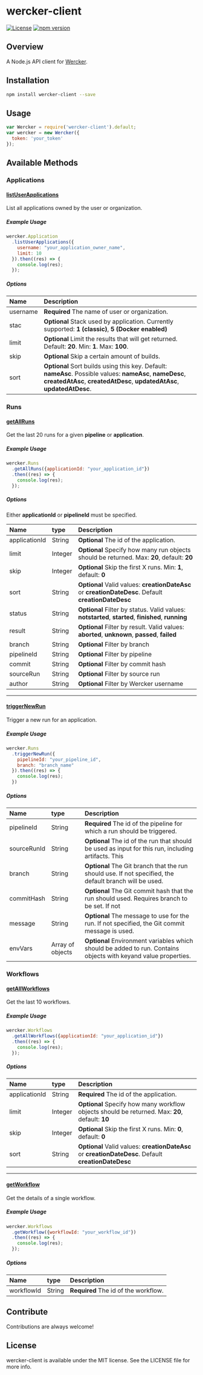 # wercker-client

[![License](https://img.shields.io/:license-mit-blue.svg)](https://doge.mit-license.org)
[![npm version](https://badge.fury.io/js/wercker-client.svg)](https://badge.fury.io/js/wercker-client)

## Overview

A Node.js API client for [Wercker](http://www.wercker.com/).

## Installation

```bash
npm install wercker-client --save
```

## Usage

```javascript
var Wercker = require('wercker-client').default;
var wercker = new Wercker({
  token: 'your_token'
});
```

## Available Methods

### Applications

#### [listUserApplications](http://devcenter.wercker.com/docs/api/endpoints/applications#list-user-applications)

List all applications owned by the user or organization.

##### Example Usage

```javascript
wercker.Application
  .listUserApplications({
    username: "your_application_owner_name",
    limit: 10
  }).then((res) => {
    console.log(res);
  });
```

##### Options

|Name|Description|
|:--|:--|
|username|**Required** The name of user or organization.|
|stac|**Optional** Stack used by application. Currently supported: **1 (classic)**, **5 (Docker enabled)**
|limit|**Optional** Limit the results that will get returned. Default: **20**. Min: **1**. Max: **100**.
|skip|**Optional** Skip a certain amount of builds.
|sort|**Optional** Sort builds using this key. Default: **nameAsc**. Possible values: **nameAsc**, **nameDesc**, **createdAtAsc**, **createdAtDesc**, **updatedAtAsc**, **updatedAtDesc**.

### Runs

#### [getAllRuns](http://devcenter.wercker.com/docs/api/endpoints/runs#get-all-runs)

Get the last 20 runs for a given **pipeline** or **application**.

##### Example Usage

```javascript
wercker.Runs
  .getAllRuns({applicationId: "your_application_id"})
  .then((res) => {
    console.log(res);
  });
```

##### Options

Either **applicationId** or **pipelineId** must be specified.

|Name|type|Description|
|:--|:--|:--|
|applicationId|String|**Optional** The id of the application.
|limit|Integer|**Optional** Specify how many run objects should be returned. Max: **20**, default: **20**
|skip|Integer|**Optional** Skip the first X runs. Min: **1**, default: **0**
|sort|String|**Optional** Valid values: **creationDateAsc** or **creationDateDesc**. Default **creationDateDesc**
|status|String|**Optional** Filter by status. Valid values: **notstarted**, **started**, **finished**, **running**
|result|String|**Optional** Filter by result. Valid values: **aborted**, **unknown**, **passed**, **failed**
|branch|String|**Optional** Filter by branch
|pipelineId|String|**Optional** Filter by pipeline
|commit|String|**Optional** Filter by commit hash
|sourceRun|String|**Optional** Filter by source run
|author|String|**Optional** Filter by Wercker username

---

#### [triggerNewRun](http://devcenter.wercker.com/docs/api/endpoints/runs#trigger-a-run)

Trigger a new run for an application.

##### Example Usage

```javascript
wercker.Runs
  .triggerNewRun({
    pipelineId: "your_pipeline_id",
    branch: "branch_name"
  }).then((res) => {
    console.log(res);
  })
```

##### Options

|Name|type|Description|
|:--|:--|:--|
|pipelineId|String|**Required** The id of the pipeline for which a run should be triggered.|
|sourceRunId|String|**Optional** The id of the run that should be used as input for this run, including artifacts. This |is the same as chaining a pipeline.
|branch|String|**Optional** The Git branch that the run should use. If not specified, the default branch will be used.
|commitHash|String|**Optional** The Git commit hash that the run should used. Requires branch to be set. If not |specified, the latest commit is fetched
|message|String|**Optional** The message to use for the run. If not specified, the Git commit message is used.
|envVars|Array of objects|**Optional** Environment variables which should be added to run. Contains objects with keyand value properties.

### Workflows

#### [getAllWorkflows](http://devcenter.wercker.com/docs/api/endpoints/workflows#get-all-workflows)

Get the last 10 workflows.

##### Example Usage

```javascript
wercker.Workflows
  .getAllWorkflows({applicationId: "your_application_id"})
  .then((res) => {
    console.log(res);
  });
```

##### Options

|Name|type|Description|
|:--|:--|:--|
|applicationId|String|**Required** The id of the application.
|limit|Integer|**Optional** Specify how many workflow objects should be returned. Max: **20**, default: **10**
|skip|Integer|**Optional** Skip the first X runs. Min: **0**, default: **0**
|sort|String|**Optional** Valid values: **creationDateAsc** or **creationDateDesc**. Default **creationDateDesc**

---

#### [getWorkflow](http://devcenter.wercker.com/docs/api/endpoints/workflows#get-a-workflow)

Get the details of a single workflow.

##### Example Usage

```javascript
wercker.Workflows
  .getWorkflow({workflowId: "your_workflow_id"})
  .then((res) => {
    console.log(res);
  });
```

##### Options

|Name|type|Description|
|:--|:--|:--|
|workflowId|String|**Required** The id of the workflow.

## Contribute

Contributions are always welcome!

## License

wercker-client is available under the MIT license. See the LICENSE file for more info.
